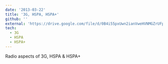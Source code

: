 ```yaml
---
date: '2013-03-22'
title: '3G, HSPA, HSPA+'
github: ''
external: 'https://drive.google.com/file/d/0B4i55pxUwn2ianVweHVNMGZrUFp6T1NJaVBtdXV5dm9fbmdV/view?usp=sharing'
tech:
  - 3G
  - HSPA
  - HSPA+
---
```


Radio aspects of 3G, HSPA & HSPA+
